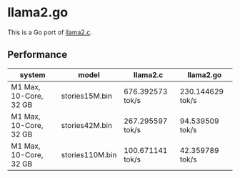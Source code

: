 # llama2.go

This is a Go port of [llama2.c](https://github.com/karpathy/llama2.c).

## Performance

| system                 | model           | llama2.c         | llama2.go
| ---------------------- | --------------- | ---------------- | ----------------
| M1 Max, 10-Core, 32 GB | stories15M.bin  | 676.392573 tok/s | 230.144629 tok/s
| M1 Max, 10-Core, 32 GB | stories42M.bin  | 267.295597 tok/s | 94.539509  tok/s
| M1 Max, 10-Core, 32 GB | stories110M.bin | 100.671141 tok/s | 42.359789  tok/s
